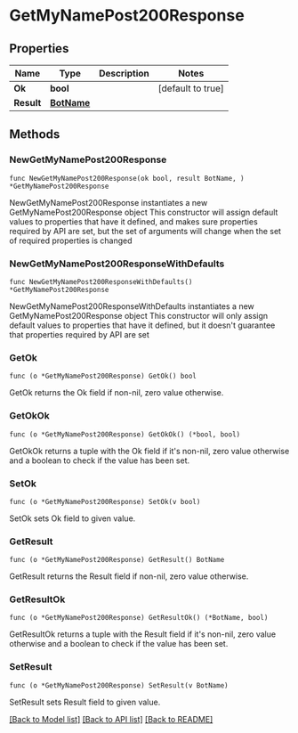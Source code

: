 # GetMyNamePost200Response

## Properties

Name | Type | Description | Notes
------------ | ------------- | ------------- | -------------
**Ok** | **bool** |  | [default to true]
**Result** | [**BotName**](BotName.md) |  | 

## Methods

### NewGetMyNamePost200Response

`func NewGetMyNamePost200Response(ok bool, result BotName, ) *GetMyNamePost200Response`

NewGetMyNamePost200Response instantiates a new GetMyNamePost200Response object
This constructor will assign default values to properties that have it defined,
and makes sure properties required by API are set, but the set of arguments
will change when the set of required properties is changed

### NewGetMyNamePost200ResponseWithDefaults

`func NewGetMyNamePost200ResponseWithDefaults() *GetMyNamePost200Response`

NewGetMyNamePost200ResponseWithDefaults instantiates a new GetMyNamePost200Response object
This constructor will only assign default values to properties that have it defined,
but it doesn't guarantee that properties required by API are set

### GetOk

`func (o *GetMyNamePost200Response) GetOk() bool`

GetOk returns the Ok field if non-nil, zero value otherwise.

### GetOkOk

`func (o *GetMyNamePost200Response) GetOkOk() (*bool, bool)`

GetOkOk returns a tuple with the Ok field if it's non-nil, zero value otherwise
and a boolean to check if the value has been set.

### SetOk

`func (o *GetMyNamePost200Response) SetOk(v bool)`

SetOk sets Ok field to given value.


### GetResult

`func (o *GetMyNamePost200Response) GetResult() BotName`

GetResult returns the Result field if non-nil, zero value otherwise.

### GetResultOk

`func (o *GetMyNamePost200Response) GetResultOk() (*BotName, bool)`

GetResultOk returns a tuple with the Result field if it's non-nil, zero value otherwise
and a boolean to check if the value has been set.

### SetResult

`func (o *GetMyNamePost200Response) SetResult(v BotName)`

SetResult sets Result field to given value.



[[Back to Model list]](../README.md#documentation-for-models) [[Back to API list]](../README.md#documentation-for-api-endpoints) [[Back to README]](../README.md)


